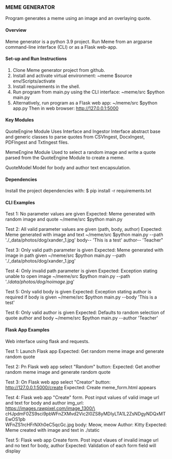 ### MEME GENERATOR  ###
Program generates a meme using an image and an overlaying quote.

#### Overview
Meme generator is a python 3.9 project.
Run Meme from an argparse command-line interface (CLI) or as a Flask web-app.

#### Set-up and Run Instructions
1. Clone Meme generator project from github.
2. Install and activate virtual environment:
    ~meme $source env/Scripts/activate
3. Install requirements in the shell.
4. Run program from main.py using the CLI interface:
    ~meme/src $python main.py
5. Alternatively, run program as a Flask web app:
    ~/meme/src $python app.py
    Then in web browser: http://127.0.0.1:5000

#### Key Modules
QuoteEngine Module
    Uses Interface and Ingestor Interface abstract base and generic classes
    to parse quotes from CSVIngest, DocxIngest, PDFIngest and TxtIngest files.

MemeEngine Module
    Used to select a random image and write a quote parsed from the QuoteEngine Module to create a meme.

QuoteModel
    Model for body and author text encapsulation.

#### Dependencies
Install the project dependencies with:
$ pip install -r requirements.txt

#### CLI Examples
Test 1: No parameter values are given
Expected: Meme generated with random image and quote
~/meme/src $python main.py

Test 2: All valid parameter values are given (path, body, author)
Expected: Meme generated with image and text
~/meme/src $python main.py --path './_data/photos/dog/xander_1.jpg' 
body-- 'This is a test' author-- 'Teacher"

Test 3:  Only valid path parameter is given
Expected: Meme generated with image in path given
~/meme/src $python main.py --path './_data/photos/dog/xander_1.jpg'

Test 4: Only invalid path parameter is given
Expected:  Exception stating unable to open image
~/meme/src $python main.py --path './_data/photos/dog/noimage_.jpg'

Test 5: Only valid body is given
Expected: Exception stating author is required if body is given 
~/meme/src $python main.py --body 'This is a test'

Test 6: Only valid author is given
Expected: Defaults to random selection of quote author and body
~/meme/src $python main.py --author 'Teacher'

#### Flask App Examples
Web interface using flask and requests.

Test 1: Launch Flask app
Expected: Get random meme image and generate random quote

Test 2: Pn Flask web app select "Random" button:
Expected: Get another random meme image and generate random quote

Test 3: On Flask web app select "Creator" button: 
http://127.0.0.1:5000/create
Expected: Create meme_form.html appears

Test 4: Flask web app "Create" form.
Post input values of valid image url and text for body and author
img_url: https://images.rawpixel.com/image_1300/\  cHJpdmF0ZS9sci9pbWFnZXMvd2Vic2l0ZS8yMDIyLTA1L2ZsNDgyNDQxMTEwOS1pb\
WFnZS1rcHFrNXh0eC5qcGc.jpg
body:   Meow, meow
Author: Kitty
Expected: Meme created with image and text in ./static

Test 5: Flask web app Create form.
Post input vlaues of invalid image url and no text for body, author
Expected: Validation of each form field will display
